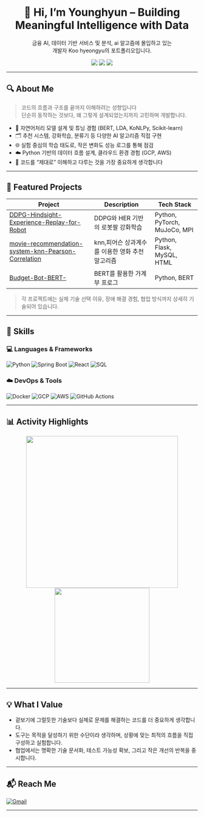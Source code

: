 <h1 align="center">👋 Hi, I’m Younghyun – Building Meaningful Intelligence with Data</h1>
<p align="center">
  금융 AI, 데이터 기반 서비스 및 분석, ai 알고즘에 몰입하고 있는<br>
  개발자 Koo hyeongyu의 포트폴리오입니다.
</p>

<p align="center">
  <img src="https://img.shields.io/badge/AIVLE SCHOOL-KT-red?style=flat-square" />
  <img src="https://img.shields.io/badge/GPT-Driven-blue?style=flat-square&logo=openai&logoColor=white" />
  <img src="https://img.shields.io/badge/Data Engineering-Python%20%7C%20GCP%20%7C%20SQL-yellowgreen?style=flat-square" />
</p>

---

## 🔍 About Me

> 코드의 흐름과 구조를 끝까지 이해하려는 성향입니다  
> 단순히 동작하는 것보다, 왜 그렇게 설계되었는지까지 고민하며 개발합니다.

- 🧠 자연어처리 모델 설계 및 튜닝 경험 (BERT, LDA, KoNLPy, Scikit-learn)
- 🗂️ 추천 시스템, 강화학습, 분류기 등 다양한 AI 알고리즘 직접 구현
- 🌐 실험 중심의 학습 태도로, 작은 변화도 성능 로그를 통해 점검
- ☁️ Python 기반의 데이터 흐름 설계, 클라우드 환경 경험 (GCP, AWS)
- 🔄 코드를 “제대로” 이해하고 다루는 것을 가장 중요하게 생각합니다

---

## 📁 Featured Projects

| Project | Description | Tech Stack |
|--------|-------------|------------|
| [DDPG-Hindsight-Experience-Replay-for-Robot](https://github.com/rngusrb/DDPG-Hindsight-Experience-Replay-for-Robot) |   DDPG와 HER 기반의 로봇팔 강화학습 | Python, PyTorch, MuJoCo, MPI |
| [movie-recommendation-system-knn-Pearson-Correlation](https://github.com/rngusrb/movie-recommendation-system-knn-Pearson-Correlation) | knn,피어슨 상과계수를 이용한 영화 추천 알고리즘 | Python, Flask, MySQL, HTML |
| [Budget-Bot-BERT-](https://github.com/rngusrb/Budget-Bot-BERT-) | BERT를 활용한 가계부 프로그 | Python, BERT |

> 각 프로젝트에는 실제 기술 선택 이유, 장애 해결 경험, 협업 방식까지 상세히 기술되어 있습니다.

---

## 🔎 Skills

### 💻 Languages & Frameworks  
![Python](https://img.shields.io/badge/Python-3776AB.svg?style=flat&logo=python&logoColor=white)
![Spring Boot](https://img.shields.io/badge/Spring_Boot-6DB33F.svg?style=flat&logo=springboot&logoColor=white)
![React](https://img.shields.io/badge/React-61DAFB.svg?style=flat&logo=react&logoColor=black)
![SQL](https://img.shields.io/badge/SQL-003B57?style=flat&logo=postgresql&logoColor=white)

### ☁️ DevOps & Tools  
![Docker](https://img.shields.io/badge/Docker-2496ED.svg?style=flat&logo=docker&logoColor=white)
![GCP](https://img.shields.io/badge/GCP-4285F4?style=flat&logo=googlecloud&logoColor=white)
![AWS](https://img.shields.io/badge/AWS-232F3E.svg?style=flat&logo=amazonaws&logoColor=white)
![GitHub Actions](https://img.shields.io/badge/GitHub_Actions-2088FF?style=flat&logo=githubactions&logoColor=white)

---

## 📊 Activity Highlights

<p align="center">
  <img src="https://github-readme-stats.vercel.app/api?username=yourgithubid&show_icons=true&theme=tokyonight&count_private=true" width="400"/>
  <img src="http://mazassumnida.wtf/api/v2/generate_badge?boj=yourbojhandle" width="250"/>
</p>

---

## 💡 What I Value

- 겉보기에 그럴듯한 기술보다 실제로 문제를 해결하는 코드를 더 중요하게 생각합니다.
- 도구는 목적을 달성하기 위한 수단이라 생각하며, 상황에 맞는 최적의 흐름을 직접 구성하고 실험합니다.
- 협업에서는 명확한 기술 문서화, 테스트 가능성 확보, 그리고 작은 개선의 반복을 중시합니다.

---

## 📬 Reach Me

[![Gmail](https://img.shields.io/badge/youremail@gmail.com-D14836?style=flat-square&logo=gmail&logoColor=white)](mailto:rngusrb1212@gmail.com)

---
